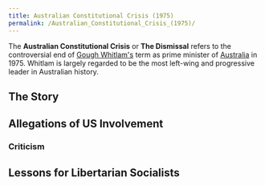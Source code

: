 ```yaml
---
title: Australian Constitutional Crisis (1975)
permalink: /Australian_Constitutional_Crisis_(1975)/
---
```


The **Australian Constitutional Crisis** or **The Dismissal** refers to
the controversial end of [Gough Whitlam's](Gough_Whitlam "wikilink")
term as prime minister of [Australia](Australia "wikilink") in 1975.
Whitlam is largely regarded to be the most left-wing and progressive
leader in Australian history.

## The Story

## Allegations of US Involvement

### Criticism

## Lessons for Libertarian Socialists
